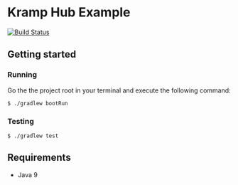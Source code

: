 # Kramp Hub Example
[![Build Status](https://travis-ci.org/B-Stefan/Kramp-Hub-Example.svg?branch=master)](https://travis-ci.org/B-Stefan/Kramp-Hub-Example)

## Getting started 

### Running 

Go the the project root in your terminal and execute the following command: 

```
$ ./gradlew bootRun
```
 
### Testing 

```
$ ./gradlew test
```

## Requirements 

* Java 9 

